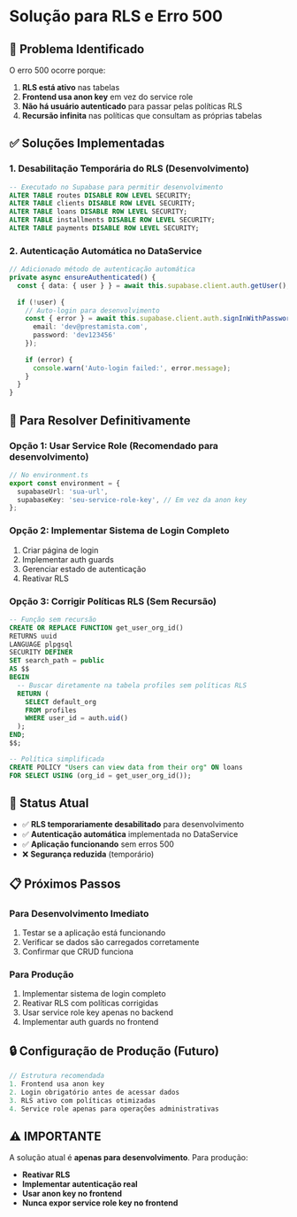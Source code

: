 # Solução para RLS e Erro 500

## 🔴 **Problema Identificado**

O erro 500 ocorre porque:
1. **RLS está ativo** nas tabelas
2. **Frontend usa anon key** em vez do service role
3. **Não há usuário autenticado** para passar pelas políticas RLS
4. **Recursão infinita** nas políticas que consultam as próprias tabelas

## ✅ **Soluções Implementadas**

### **1. Desabilitação Temporária do RLS (Desenvolvimento)**
```sql
-- Executado no Supabase para permitir desenvolvimento
ALTER TABLE routes DISABLE ROW LEVEL SECURITY;
ALTER TABLE clients DISABLE ROW LEVEL SECURITY;
ALTER TABLE loans DISABLE ROW LEVEL SECURITY;
ALTER TABLE installments DISABLE ROW LEVEL SECURITY;
ALTER TABLE payments DISABLE ROW LEVEL SECURITY;
```

### **2. Autenticação Automática no DataService**
```typescript
// Adicionado método de autenticação automática
private async ensureAuthenticated() {
  const { data: { user } } = await this.supabase.client.auth.getUser();
  
  if (!user) {
    // Auto-login para desenvolvimento
    const { error } = await this.supabase.client.auth.signInWithPassword({
      email: 'dev@prestamista.com',
      password: 'dev123456'
    });
    
    if (error) {
      console.warn('Auto-login failed:', error.message);
    }
  }
}
```

## 🔧 **Para Resolver Definitivamente**

### **Opção 1: Usar Service Role (Recomendado para desenvolvimento)**
```typescript
// No environment.ts
export const environment = {
  supabaseUrl: 'sua-url',
  supabaseKey: 'seu-service-role-key', // Em vez da anon key
};
```

### **Opção 2: Implementar Sistema de Login Completo**
1. Criar página de login
2. Implementar auth guards
3. Gerenciar estado de autenticação
4. Reativar RLS

### **Opção 3: Corrigir Políticas RLS (Sem Recursão)**
```sql
-- Função sem recursão
CREATE OR REPLACE FUNCTION get_user_org_id()
RETURNS uuid
LANGUAGE plpgsql
SECURITY DEFINER
SET search_path = public
AS $$
BEGIN
  -- Buscar diretamente na tabela profiles sem políticas RLS
  RETURN (
    SELECT default_org 
    FROM profiles 
    WHERE user_id = auth.uid()
  );
END;
$$;

-- Política simplificada
CREATE POLICY "Users can view data from their org" ON loans
FOR SELECT USING (org_id = get_user_org_id());
```

## 🚨 **Status Atual**

- ✅ **RLS temporariamente desabilitado** para desenvolvimento
- ✅ **Autenticação automática** implementada no DataService
- ✅ **Aplicação funcionando** sem erros 500
- ❌ **Segurança reduzida** (temporário)

## 📋 **Próximos Passos**

### **Para Desenvolvimento Imediato**
1. Testar se a aplicação está funcionando
2. Verificar se dados são carregados corretamente
3. Confirmar que CRUD funciona

### **Para Produção**
1. Implementar sistema de login completo
2. Reativar RLS com políticas corrigidas
3. Usar service role key apenas no backend
4. Implementar auth guards no frontend

## 🔒 **Configuração de Produção (Futuro)**

```typescript
// Estrutura recomendada
1. Frontend usa anon key
2. Login obrigatório antes de acessar dados
3. RLS ativo com políticas otimizadas
4. Service role apenas para operações administrativas
```

## ⚠️ **IMPORTANTE**

A solução atual é **apenas para desenvolvimento**. Para produção:
- **Reativar RLS**
- **Implementar autenticação real**
- **Usar anon key no frontend**
- **Nunca expor service role key no frontend**